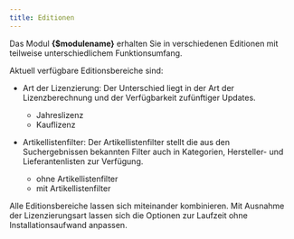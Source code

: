 ```yaml
---
title: Editionen
---
```


Das Modul **{$modulename}** erhalten Sie in verschiedenen Editionen mit teilweise unterschiedlichem Funktionsumfang. 

Aktuell verfügbare Editionsbereiche sind:

- Art der Lizenzierung: Der Unterschied liegt in der Art der Lizenzberechnung und der Verfügbarkeit zufünftiger Updates.
  - Jahreslizenz
  - Kauflizenz

- Artikellistenfilter: Der Artikellistenfilter stellt die aus den Suchergebnissen bekannten Filter auch in Kategorien, Hersteller- und Lieferantenlisten zur Verfügung.
  - ohne Artikellistenfilter
  - mit Artikellistenfilter

Alle Editionsbereiche lassen sich miteinander kombinieren. Mit Ausnahme der Lizenzierungsart lassen sich die Optionen zur Laufzeit ohne Installationsaufwand anpassen.